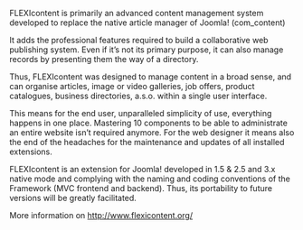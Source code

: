 FLEXIcontent is primarily an advanced content management system developed to replace the native article manager of Joomla!  (com\_content)

It adds the professional features required to build a collaborative web publishing system.
Even if it’s not its primary purpose, it can also manage records by presenting them the way of a directory.

Thus, FLEXIcontent was designed to manage content in a broad sense, and can organise articles, image or video galleries, job offers, product catalogues, business directories, a.s.o. within a single user interface.

This means for the end user, unparalleled simplicity of use, everything happens in one place. Mastering 10 components to be able to administrate an entire website isn’t required anymore.
For the web designer it means also the end of the headaches for the maintenance and updates of all installed extensions.

FLEXIcontent is an extension for Joomla! developed in 1.5 & 2.5 and 3.x native mode and complying with the naming and coding conventions of the Framework (MVC frontend and backend). Thus, its portability to future versions will be greatly facilitated.

More information on http://www.flexicontent.org/